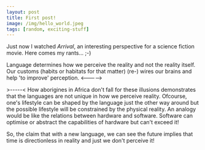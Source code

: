 ```yaml
---
layout: post
title: First post!
image: /img/hello_world.jpeg
tags: [random, exciting-stuff]
---
```

Just now I watched _Arrival_, an interesting perspective for a science fiction movie. Here comes my rants... ;-)

Language determines how we perceive the reality and not the reality itself. 
Our customs (habits or habitats for that matter) (re-) wires our brains and help 'to improve' perception. 
<----->

\>-----<
How aborigines in Africa don't fall for these illusions demonstrates that the languages are not unique in how we perceive reality. 
Ofcourse, one's lifestyle can be shaped by the language just the other way around but the possible lifestyle will be constrained by the physical reality. 
An analogy would be like the relations between hardware and software. Software can optimise or abstract the capabilities of hardware but can't exceed it!

So, the claim that with a new language, we can see the future implies that time is directionless in reality and just we don't perceive it!
